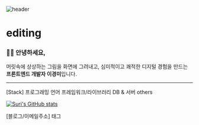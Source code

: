 ![header](https://capsule-render.vercel.app/api?type=wave&color=auto&height=125&section=header&text=LeeKyeongmi&fontSize=50&animation=twinkling)

# editing

### 👩‍💻 안녕하세요, 
머릿속에 상상하는 그림을 화면에 그려내고, 
심미적이고 쾌적한 디지털 경험을 만드는 **프론트엔드 개발자 이경미**입니다.




------

[Stack]
프로그래밍 언어
프레임워크/라이브러리
DB & 서버
others

[![Suri's GitHub stats](https://github-readme-stats.vercel.app/api?username=Leekyeongmi&count_private=true&show_icons=true)](https://github.com/Leekyeongmi/github-readme-stats)


[블로그/이메일주소] 태그


